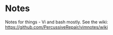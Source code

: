 Notes
========

Notes for things - Vi and bash mostly. See the wiki: https://github.com/PercussiveRepair/vimnotes/wiki
